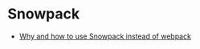 # Snowpack

* [Why and how to use Snowpack instead of webpack](https://blog.logrocket.com/why-and-how-to-use-snowpack-instead-of-webpack/)